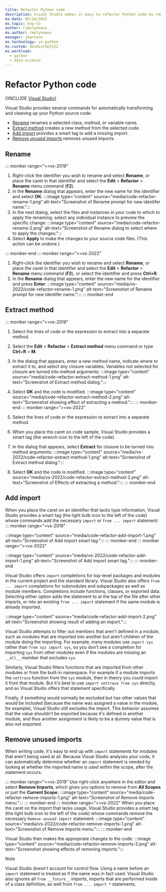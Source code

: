 ```yaml
---
title: Refactor Python code
description: Visual Studio makes it easy to refactor Python code by renaming identifiers, extracting methods, adding imports, and removing unused imports.
ms.date: 05/24/2022
ms.topic: how-to
author: rjmolyneaux
ms.author: rmolyneaux
manager: jmartens
ms.technology: vs-python
ms.custom: devdivchpfy22
ms.workload:
  - python
  - data-science
---
```

# Refactor Python code

 [!INCLUDE [Visual Studio](~/includes/applies-to-version/vs-windows-only.md)]

Visual Studio provides several commands for automatically transforming and cleaning up your Python source code:

- [Rename](#rename) renames a selected class, method, or variable name.
- [Extract method](#extract-method) creates a new method from the selected code.
- [Add import](#add-import) provides a smart tag to add a missing import.
- [Remove unused imports](#remove-unused-imports) removes unused imports.

## Rename

::: moniker range="<=vs-2019"

1. Right-click the identifier you wish to rename and select **Rename**, or place the caret in that identifier and select the **Edit** > **Refactor** > **Rename** menu command (**F2**).
1. In the **Rename** dialog that appears, enter the new name for the identifier and select **OK**:
:::image type="content" source="media/code-refactor-rename-1.png" alt-text="Screenshot of Rename prompt for new identifer name.":::
1. In the next dialog, select the files and instances in your code to which to apply the renaming; select any individual instance to preview the specific change:
:::image type="content" source="media/code-refactor-rename-2.png" alt-text="Screenshot of Rename dialog to select where to apply the changes.":::
1. Select **Apply** to make the changes to your source code files. (This action can be undone.)

::: moniker-end
::: moniker range=">=vs-2022"

1. Right-click the identifier you wish to rename and select **Rename**, or place the caret in that identifier and select the **Edit** > **Refactor** > **Rename** menu command (**F2**), or select the identifier and press **Ctrl+R**.
1. In the **Rename** dialog that appears, enter the new name for the identifier and press **Enter**:
:::image type="content" source="media/vs-2022/code-refactor-rename-1.png" alt-text="Screenshot of Rename prompt for new identifer name.":::
::: moniker-end

## Extract method

::: moniker range="<=vs-2019"

1. Select the lines of code or the expression to extract into a separate method.
1. Select the **Edit** > **Refactor** > **Extract method** menu command or type **Ctrl**+**R** > **M**.
1. In the dialog that appears, enter a new method name, indicate where to extract it to, and select any closure variables. Variables not selected for closure are turned into method arguments:
:::image type="content" source="media/code-refactor-extract-method-1.png" alt-text="Screenshot of Extract method dialog.":::

1. Select **OK** and the code is modified.
:::image type="content" source="media/code-refactor-extract-method-2.png" alt-text="Screenshot showing effect of extracting a method.":::
::: moniker-end
::: moniker range=">=vs-2022"

1. Select the lines of code or the expression to extract into a separate method.
1. When you place the caret on code sample, Visual Studio provides a smart tag (the wrench icon to the left of the code).
1. In the dialog that appears, select **Extract** for closure to be turned into method arguments:
:::image type="content" source="media/vs-2022/code-refactor-extract-method-1.png" alt-text="Screenshot of Extract method dialog.":::

1. Select **OK** and the code is modified.
:::image type="content" source="media/vs-2022/code-refactor-extract-method-2.png" alt-text="Screenshot of Effects of extracting a method.":::
::: moniker-end

## Add import

When you place the caret on an identifier that lacks type information, Visual Studio provides a smart tag (the light bulb icon to the left of the code) whose commands add the necessary `import` or `from ... import` statement:
::: moniker range="=vs-2019"

:::image type="content" source="media/code-refactor-add-import-1.png" alt-text="Screenshot of Add import smart tag.":::
::: moniker-end
::: moniker range=">=vs-2022"

:::image type="content" source="media/vs-2022/code-refactor-add-import-1.png" alt-text="Screenshot of Add import smart tag.":::
::: moniker-end

Visual Studio offers `import` completions for top-level packages and modules in the current project and the standard library. Visual Studio also offers `from ... import` completions for submodules and subpackages as well as module members. Completions include functions, classes, or exported data. Selecting either option adds the statement to at the top of the file after other imports, or into an existing `from ... import` statement if the same module is already imported.

:::image type="content" source="media/code-refactor-add-import-2.png" alt-text="Screenshot showing result of adding an import.":::

Visual Studio attempts to filter out members that aren't defined in a module, such as modules that are imported into another but aren't children of the module doing the importing. For example, many modules use `import sys` rather than `from xyz import sys`, so you don't see a completion for importing `sys` from other modules even if the modules are missing an `__all__` member that excludes `sys`.

Similarly, Visual Studio filters functions that are imported from other modules or from the built-in namespace. For example if a module imports the `settrace` function from the `sys` module, then in theory you could import it from that module. But it's best to use `import settrace from sys` directly, and so Visual Studio offers that statement specifically.

Finally, if something would normally be excluded but has other values that would be included (because the name was assigned a value in the module, for example), Visual Studio still excludes the import. This behavior assumes that the value shouldn't be exported because it's defined in another module, and thus another assignment is likely to be a dummy value that is also not exported.

## Remove unused imports

When writing code, it's easy to end up with `import` statements for modules that aren't being used at all. Because Visual Studio analyzes your code, it can automatically determine whether an `import` statement is needed by looking at whether the imported name is used within the scope, after the statement occurs.

::: moniker range="<=vs-2019"
Use right-click anywhere in the editor and select **Remove Imports**, which gives you options to remove from **All Scopes** or just the **Current Scope**:
:::image type="content" source="media/code-refactor-remove-imports-1.png" alt-text="Screenshot of Remove imports menu.":::
::: moniker-end
::: moniker range=">=vs-2022"
When you place the caret on the import that lacks usage, Visual Studio provides a smart tag (the light bulb icon to the left of the code) whose commands remove the necessary `Remove unused import` statement:
:::image type="content" source="media/vs-2022/code-refactor-remove-imports-1.png" alt-text="Screenshot of Remove imports menu.":::
::: moniker-end

Visual Studio then makes the appropriate changes to the code:
:::image type="content" source="media/code-refactor-remove-imports-2.png" alt-text="Screenshot showing effects of removing imports.":::

> [!Note]
> Visual Studio doesn't account for control flow. Using a name before an `import` statement is treated as if the name was in fact used. Visual Studio also ignores all `from __future__` imports, imports that are performed inside of a class definition, as well from `from ... import *` statements.
